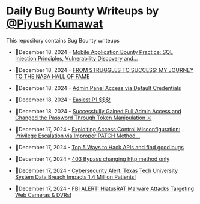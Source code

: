 # Daily Bug Bounty Writeups by [@Piyush Kumawat](https://twitter.com/piyush_supiy) 
This repository contains Bug Bounty writeups

<!-- BLOG-POST-LIST:START -->
 - 💯December 18, 2024 - [Mobile Application Bounty Practice: SQL Injection Principles, Vulnerability Discovery and…](https://medium.com/@security.tecno/mobile-application-bounty-practice-sql-injection-principles-vulnerability-discovery-and-3921ad2e6998?source=rss------bug_bounty-5) 

 - 💯December 18, 2024 - [FROM STRUGGLES TO SUCCESS: MY JOURNEY TO THE NASA HALL OF FAME](https://rootxabit.medium.com/from-struggles-to-success-my-journey-to-the-nasa-hall-of-fame-38700dd6303a?source=rss------bug_bounty-5) 

 - 💯December 18, 2024 - [Admin Panel Access via Default Credentials](https://infosecwriteups.com/admin-panel-access-via-default-credentials-215b92b030bb?source=rss------bug_bounty-5) 

 - 💯December 18, 2024 - [Easiest P1 $$$!](https://medium.com/@mrsingh10978/easiest-p1-702990960a50?source=rss------bug_bounty-5) 

 - 💯December 18, 2024 - [Successfully Gained Full Admin Access and Changed the Password Through Token Manipulation ⚔️](https://medium.com/@momenrezkk90/successfully-gained-full-admin-access-and-changed-the-password-through-token-manipulation-%EF%B8%8F-fe91fc0d9a0f?source=rss------bug_bounty-5) 

 - 💯December 17, 2024 - [Exploiting Access Control Misconfiguration: Privilege Escalation via Improper PATCH Method…](https://medium.com/@momenrezkk90/exploiting-access-control-misconfiguration-privilege-escalation-via-improper-patch-method-b653bb92ada6?source=rss------bug_bounty-5) 

 - 💯December 17, 2024 - [Top 5 Ways to Hack APIs and find good bugs](https://medium.com/@sreedeep200/top-5-ways-to-hack-apis-and-find-good-bugs-dfd4a7bbb623?source=rss------bug_bounty-5) 

 - 💯December 17, 2024 - [403 Bypass changing  http method only](https://rahman0x01.medium.com/403-bypass-changing-http-method-only-f0a32b43a3c8?source=rss------bug_bounty-5) 

 - 💯December 17, 2024 - [Cybersecurity Alert: Texas Tech University System Data Breach Impacts 1.4 Million Patients!](https://medium.com/@wiretor/cybersecurity-alert-texas-tech-university-system-data-breach-impacts-1-4-million-patients-caceb8096be9?source=rss------bug_bounty-5) 

 - 💯December 17, 2024 - [FBI ALERT: HiatusRAT Malware Attacks Targeting Web Cameras &amp; DVRs!](https://medium.com/@wiretor/fbi-alert-hiatusrat-malware-attacks-targeting-web-cameras-dvrs-37f2eeb2bd01?source=rss------bug_bounty-5) 
<!-- BLOG-POST-LIST:END -->
